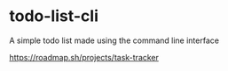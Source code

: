 # todo-list-cli
A simple todo list made using the command line interface

https://roadmap.sh/projects/task-tracker

